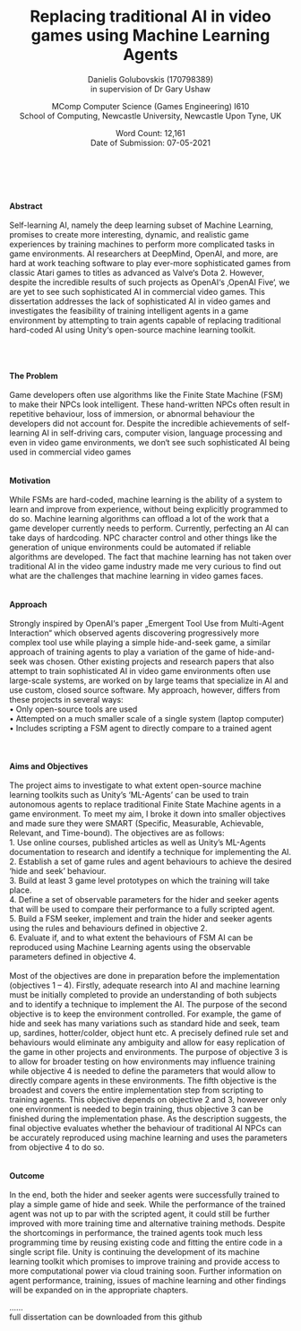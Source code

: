 # 

<h1 align="center">
Replacing traditional AI in video games using Machine Learning Agents
</h1>
<p align="center">
  Danielis Golubovskis (170798389) </br>
  in supervision of Dr Gary Ushaw
</p>

<p align="center">
MComp Computer Science (Games Engineering) I610  </br>
School of Computing, Newcastle University, Newcastle Upon Tyne, UK
</p>

<p align="center">
Word Count: 12,161 </br>
Date of Submission: 07-05-2021
</p>

</br>
</br>
</br>
</br>

<strong>Abstract</strong>
</br>
</br>
Self-learning AI, namely the deep learning subset of Machine Learning, promises to create more interesting, dynamic, and realistic game experiences by training machines to perform more complicated tasks in game environments. AI researchers at DeepMind, OpenAI, and more, are hard at work teaching software to play ever-more sophisticated games from classic Atari games to titles as advanced as Valve‘s Dota 2. However, despite the incredible results of such projects as OpenAI‘s ‚OpenAI Five‘, we are yet to see such sophisticated AI in commercial video games. This dissertation addresses the lack of sophisticated AI in video games and investigates the feasibility of training intelligent agents in a game environment by attempting to train agents capable of replacing traditional hard-coded AI using Unity‘s open-source machine learning toolkit. 

</br>
</br>
</br>
<strong>The Problem</strong>
</br>
</br>
Game developers often use algorithms like the Finite State Machine (FSM) to make their NPCs look intelligent. These hand-written NPCs often result in repetitive behaviour, loss of immersion, or abnormal behaviour the developers did not account for. Despite the incredible achievements of self-learning AI in self-driving cars, computer vision, language processing and even in video game environments, we don‘t see such sophisticated AI being used in commercial video games

</br>
</br>
</br>
<strong>Motivation</strong>
</br>
</br>
While FSMs are hard-coded, machine learning is the ability of a system to learn and improve from experience, without being explicitly programmed to do so. Machine learning algorithms can offload a lot of the work that a game developer currently needs to perform. Currently, perfecting an AI can take days of hardcoding. NPC character control and other things like the generation of unique environments could be automated if reliable algorithms are developed. The fact that machine learning has not taken over traditional AI in the video game industry made me very curious to find out what are the challenges that machine learning in video games faces.

</br>
</br>
</br>
<strong>Approach</strong>
</br>
</br>
Strongly inspired by OpenAI‘s paper „Emergent Tool Use from Multi-Agent Interaction“ which observed agents discovering progressively more complex tool use while playing a simple hide-and-seek game, a similar approach of training agents to play a variation of the game of hide-and-seek was chosen. Other existing projects and research papers that also attempt to train sophisticated AI in video game environments often use large-scale systems, are worked on by large teams that specialize in AI and use custom, closed source software. My approach, however, differs from these projects in several ways:
</br>
•	Only open-source tools are used </br>
•	Attempted on a much smaller scale of a single system (laptop computer) </br>
•	Includes scripting a FSM agent to directly compare to a trained agent </br>

</br>
</br>
</br>
<strong>Aims and Objectives</strong>
</br>
</br>
The project aims to investigate to what extent open-source machine learning toolkits such as Unity’s ‘ML-Agents’ can be used to train autonomous agents to replace traditional Finite State Machine agents in a game environment.
To meet my aim, I broke it down into smaller objectives and made sure they were SMART (Specific, Measurable, Achievable, Relevant, and Time-bound). The objectives are as follows: </br>
1.	Use online courses, published articles as well as Unity’s ML-Agents documentation to research and identify a technique for implementing the AI. </br>
2.	Establish a set of game rules and agent behaviours to achieve the desired ‘hide and seek’ behaviour. </br>
3.	Build at least 3 game level prototypes on which the training will take place. </br>
4.	Define a set of observable parameters for the hider and seeker agents that will be used to compare their performance to a fully scripted agent. </br>
5.	Build a FSM seeker, implement and train the hider and seeker agents using the rules and behaviours defined in objective 2. </br>
6.	Evaluate if, and to what extent the behaviours of FSM AI can be reproduced using Machine Learning agents using the observable parameters defined in objective 4. </br>

</br>
Most of the objectives are done in preparation before the implementation (objectives 1 – 4). Firstly, adequate research into AI and machine learning must be initially completed to provide an understanding of both subjects and to identify a technique to implement the AI. The purpose of the second objective is to keep the environment controlled. For example, the game of hide and seek has many variations such as standard hide and seek, team up, sardines, hotter/colder, object hunt etc. A precisely defined rule set and behaviours would eliminate any ambiguity and allow for easy replication of the game in other projects and environments. The purpose of objective 3 is to allow for broader testing on how environments may influence training while objective 4 is needed to define the parameters that would allow to directly compare agents in these environments. The fifth objective is the broadest and covers the entire implementation step from scripting to training agents. This objective depends on objective 2 and 3, however only one environment is needed to begin training, thus objective 3 can be finished during the implementation phase. As the description suggests, the final objective evaluates whether the behaviour of traditional AI NPCs can be accurately reproduced using machine learning and uses the parameters from objective 4 to do so.

</br>
</br>
</br>
<strong>Outcome</strong>
</br>
</br>
In the end, both the hider and seeker agents were successfully trained to play a simple game of hide and seek. While the performance of the trained agent was not up to par with the scripted agent, it could still be further improved with more training time and alternative training methods. Despite the shortcomings in performance, the trained agents took much less programming time by reusing existing code and fitting the entire code in a single script file. Unity is continuing the development of its machine learning toolkit which promises to improve training and provide access to more computational power via cloud training soon. Further information on agent performance, training, issues of machine learning and other findings will be expanded on in the appropriate chapters.


...... </br>
full dissertation can be downloaded from this github

